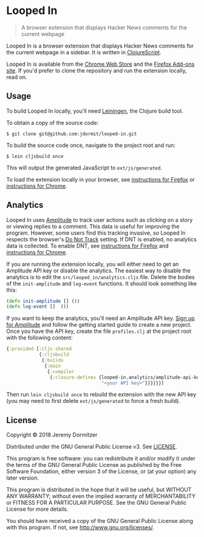 # Looped In
> A browser extension that displays Hacker News comments for the current webpage

Looped In is a browser extension that displays Hacker News comments for the current webpage in a sidebar. It is written in [ClojureScript](https://clojurescript.org).

Looped In is available from the [Chrome Web Store](TODO) and the [Firefox Add-ons site](https://addons.mozilla.org/en-US/firefox/addon/looped-in). If you'd prefer to clone the repository and run the extension locally, read on.

## Usage

To build Looped In locally, you'll need [Leiningen](https://leiningen.org), the Clojure build tool.

To obtain a copy of the source code:

    $ git clone git@github.com:jdormit/looped-in.git
    
To build the source code once, navigate to the project root and run:

    $ lein cljsbuild once

This will output the generated JavaScript to `ext/js/generated`.

To load the extension locally in your browser, see [instructions for Firefox](https://developer.mozilla.org/en-US/Add-ons/WebExtensions/Temporary_Installation_in_Firefox) or [instructions for Chrome](https://developer.chrome.com/extensions/getstarted#unpacked).

## Analytics
Looped In uses [Amplitude](https://amplitude.com) to track user actions such as clicking on a story or viewing replies to a comment. This data is useful for improving the program. However, some users find this tracking invasive, so Looped In respects the browser's [Do Not Track](https://www.w3.org/2011/tracking-protection/drafts/tracking-dnt.html) setting. If DNT is enabled, no analytics data is collected. To enable DNT, see [instructions for Firefox](https://support.mozilla.org/en-US/kb/how-do-i-turn-do-not-track-feature?redirectlocale=en-US&redirectslug=how-do-i-stop-websites-tracking-me) and [instructions for Chrome](https://support.google.com/chrome/answer/2790761).

If you are running the extension locally, you will either need to get an Amplitude API key or disable the analytics. The easiest way to disable the analytics is to edit the `src/looped_in/analytics.cljs` file. Delete the bodies of the `init-amplitude` and `log-event` functions. It should look something like this:

```clojure
(defn init-amplitude [] ())
(defn log-event []  ())
```

If you want to keep the analytics, you'll need an Amplitude API key. [Sign up for Amplitude](https://amplitude.com/signup?ref=nav) and follow the getting started guide to create a new project. Once you have the API key, create the file `profiles.clj` at the project root with the following content:

```clojure
{:provided [:cljs-shared
            {:cljsbuild
             {:builds
              {:main
               {:compiler
                {:closure-defines {looped-in.analytics/amplitude-api-key
                                   "<your API key>"}}}}}}]
```

Then run `lein cljsbuild once` to rebuild the extension with the new API key (you may need to first delete `ext/js/generated` to force a fresh build).

## License

Copyright © 2018 Jeremy Dormitzer

Distributed under the GNU General Public License v3. See [LICENSE](./LICENSE).

This program is free software: you can redistribute it and/or modify
it under the terms of the GNU General Public License as published by
the Free Software Foundation, either version 3 of the License, or
(at your option) any later version.

This program is distributed in the hope that it will be useful,
but WITHOUT ANY WARRANTY; without even the implied warranty of
MERCHANTABILITY or FITNESS FOR A PARTICULAR PURPOSE.  See the
GNU General Public License for more details.

You should have received a copy of the GNU General Public License
along with this program.  If not, see <http://www.gnu.org/licenses/>.
